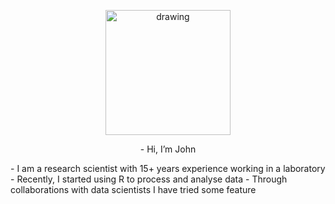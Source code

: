 <p align="center">
<img src="https://focyte.com/wp-content/uploads/2022/08/JFoster_Headshot-1466x2048.jpg" alt="drawing" width="200"/>
</p>

<p style="text-align: center;">
- Hi, I’m John
  </p>
- I am a research scientist with 15+ years experience working in a laboratory
- Recently, I started using R to process and analyse data
- Through collaborations with data scientists I have tried some feature


<!---
focyte/focyte is a ✨ special ✨ repository because its `README.md` (this file) appears on your GitHub profile.
You can click the Preview link to take a look at your changes.
--->
